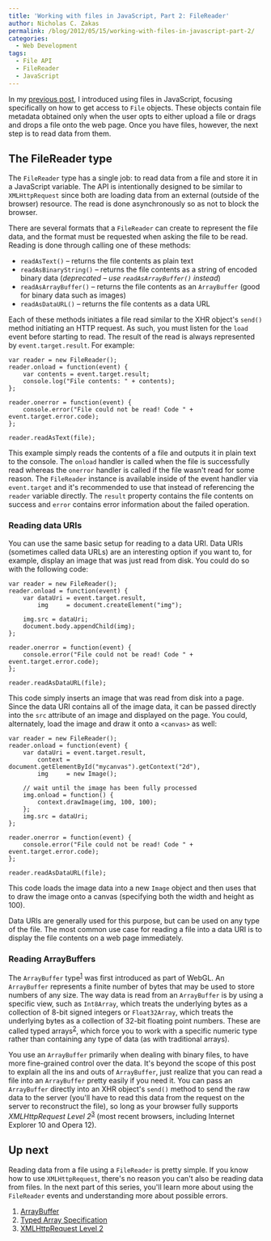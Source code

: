 ```yaml
---
title: 'Working with files in JavaScript, Part 2: FileReader'
author: Nicholas C. Zakas
permalink: /blog/2012/05/15/working-with-files-in-javascript-part-2/
categories:
  - Web Development
tags:
  - File API
  - FileReader
  - JavaScript
---
```

In my [previous post][1], I introduced using files in JavaScript, focusing specifically on how to get access to `File` objects. These objects contain file metadata obtained only when the user opts to either upload a file or drags and drops a file onto the web page. Once you have files, however, the next step is to read data from them.

## The FileReader type

The `FileReader` type has a single job: to read data from a file and store it in a JavaScript variable. The API is intentionally designed to be similar to `XMLHttpRequest` since both are loading data from an external (outside of the browser) resource. The read is done asynchronously so as not to block the browser.

There are several formats that a `FileReader` can create to represent the file data, and the format must be requested when asking the file to be read. Reading is done through calling one of these methods:

  * `readAsText()` &#8211; returns the file contents as plain text
  * `readAsBinaryString()` &#8211; returns the file contents as a string of encoded binary data (*deprecated &#8211; use `readAsArrayBuffer()` instead*) 
  * `readAsArrayBuffer()` &#8211; returns the file contents as an `ArrayBuffer` (good for binary data such as images)
  * `readAsDataURL()` &#8211; returns the file contents as a data URL

Each of these methods initiates a file read similar to the XHR object's `send()` method initiating an HTTP request. As such, you must listen for the `load` event before starting to read. The result of the read is always represented by `event.target.result`. For example:

    var reader = new FileReader();
    reader.onload = function(event) {
        var contents = event.target.result;
        console.log("File contents: " + contents);
    };
    
    reader.onerror = function(event) {
        console.error("File could not be read! Code " + event.target.error.code);
    };
    
    reader.readAsText(file);
    

This example simply reads the contents of a file and outputs it in plain text to the console. The `onload` handler is called when the file is successfully read whereas the `onerror` handler is called if the file wasn't read for some reason. The `FileReader` instance is available inside of the event handler via `event.target` and it's recommended to use that instead of referencing the `reader` variable directly. The `result` property contains the file contents on success and `error` contains error information about the failed operation. 

### Reading data URIs

You can use the same basic setup for reading to a data URI. Data URIs (sometimes called data URLs) are an interesting option if you want to, for example, display an image that was just read from disk. You could do so with the following code:

    var reader = new FileReader();
    reader.onload = function(event) {
        var dataUri = event.target.result,
            img     = document.createElement("img");
    
        img.src = dataUri;
        document.body.appendChild(img);
    };
    
    reader.onerror = function(event) {
        console.error("File could not be read! Code " + event.target.error.code);
    };
    
    reader.readAsDataURL(file);
    

This code simply inserts an image that was read from disk into a page. Since the data URI contains all of the image data, it can be passed directly into the `src` attribute of an image and displayed on the page. You could, alternately, load the image and draw it onto a `<canvas>` as well:

    var reader = new FileReader();
    reader.onload = function(event) {
        var dataUri = event.target.result,
            context = document.getElementById("mycanvas").getContext("2d"),
            img     = new Image();
     
        // wait until the image has been fully processed
        img.onload = function() {
            context.drawImage(img, 100, 100);
        };
        img.src = dataUri;
    };
    
    reader.onerror = function(event) {
        console.error("File could not be read! Code " + event.target.error.code);
    };
    
    reader.readAsDataURL(file);
    

This code loads the image data into a new `Image` object and then uses that to draw the image onto a canvas (specifying both the width and height as 100).

Data URIs are generally used for this purpose, but can be used on any type of the file. The most common use case for reading a file into a data URI is to display the file contents on a web page immediately.

### Reading ArrayBuffers

The `ArrayBuffer` type<sup>[1]</sup> was first introduced as part of WebGL. An `ArrayBuffer` represents a finite number of bytes that may be used to store numbers of any size. The way data is read from an `ArrayBuffer` is by using a specific view, such as `Int8Array`, which treats the underlying bytes as a collection of 8-bit signed integers or `Float32Array`, which treats the underlying bytes as a collection of 32-bit floating point numbers. These are called typed arrays<sup>[2]</sup>, which force you to work with a specific numeric type rather than containing any type of data (as with traditional arrays).

You use an `ArrayBuffer` primarily when dealing with binary files, to have more fine-grained control over the data. It's beyond the scope of this post to explain all the ins and outs of `ArrayBuffer`, just realize that you can read a file into an `ArrayBuffer` pretty easily if you need it. You can pass an `ArrayBuffer` directly into an XHR object's `send()` method to send the raw data to the server (you'll have to read this data from the request on the server to reconstruct the file), so long as your browser fully supports <cite>XMLHttpRequest Level 2</cite><sup>[3]</sup> (most recent browsers, including Internet Explorer 10 and Opera 12).

## Up next

Reading data from a file using a `FileReader` is pretty simple. If you know how to use `XMLHttpRequest`, there's no reason you can't also be reading data from files. In the next part of this series, you'll learn more about using the `FileReader` events and understanding more about possible errors.


  1. [ArrayBuffer][2]
  2. [Typed Array Specification][3]
  3. [XMLHttpRequest Level 2][4]

 [1]: {{site.url}}/blog/2012/05/08/working-with-files-in-javascript-part-1/
 [2]: https://developer.mozilla.org/en/JavaScript_typed_arrays/ArrayBuffer
 [3]: http://www.khronos.org/registry/typedarray/specs/latest/
 [4]: http://www.w3.org/TR/XMLHttpRequest/
